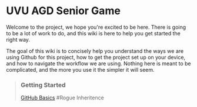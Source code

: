 # UVU AGD Senior Game
Welcome to the project, we hope you're excited to be here. There is going to be a lot of work to do, and this wiki is here to help you get started the right way.

The goal of this wiki is to concisely help you understand the ways we are using Github for this project, how to get the project set up on your device, and how to navigate the workflow we are using. Nothing here is meant to be complicated, and the more you use it the simpler it will seem.

> ### Getting Started
> [GitHub Basics](https://github.com/3D-Animation-Cohort-of-2021/Senior-Game-2022/wiki/GitHub-Basics)
#Rogue Inheritence
